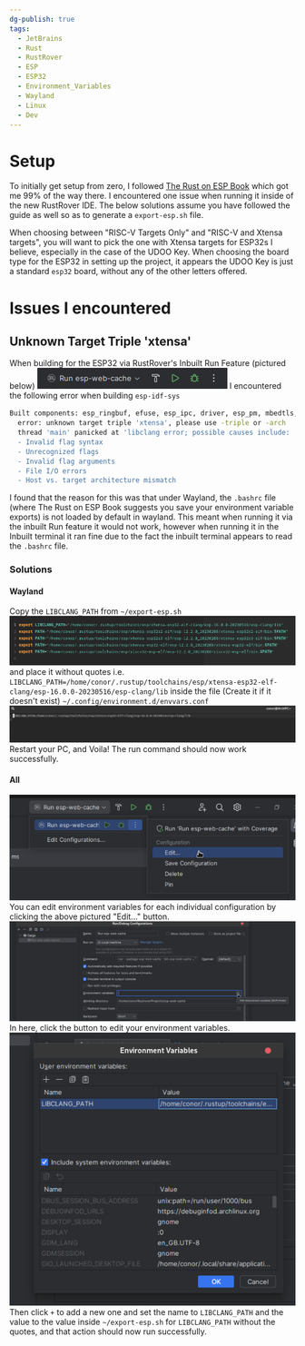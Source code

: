 ```yaml
---
dg-publish: true
tags:
  - JetBrains
  - Rust
  - RustRover
  - ESP
  - ESP32
  - Environment_Variables
  - Wayland
  - Linux
  - Dev
---
```

# Setup
To initially get setup from zero, I followed [The Rust on ESP Book](https://esp-rs.github.io/book/) which got me 99% of the way there. I encountered one issue when running it inside of the new RustRover IDE. The below solutions assume you have followed the guide as well so as to generate a `export-esp.sh` file.

When choosing between "RISC-V Targets Only" and "RISC-V and Xtensa targets", you will want to pick the one with Xtensa targets for ESP32s I believe, especially in the case of the UDOO Key. When choosing the board type for the ESP32 in setting up the project, it appears the UDOO Key is just a standard `esp32` board, without any of the other letters offered.
# Issues I encountered

## Unknown Target Triple 'xtensa'
When building for the ESP32 via RustRover's Inbuilt Run Feature (pictured below) ![](../../../Assets/run-esp-web-cache-example.png) 
I encountered the following error when building `esp-idf-sys` 
```bash
Built components: esp_ringbuf, efuse, esp_ipc, driver, esp_pm, mbedtls, bootloader, esptool_py, partition_table, app_update, bootloader_support, spi_flash, nvs_flash, pthread, esp_gdbstub, espcoredump, esp_phy, esp_system, esp_rom, hal, vfs, esp_eth, tcpip_adapter, esp_netif, esp_event, wpa_supplicant, esp_wifi, ieee802154, console, openthread, lwip, log, heap, soc, esp_hw_support, xtensa, esp32, esp_common, esp_timer, freertos, newlib, cxx, app_trace, asio, bt, cbor, unity, cmock, coap, nghttp, esp-tls, esp_adc_cal, esp_hid, tcp_transport, esp_http_client, esp_http_server, esp_https_ota, esp_https_server, esp_lcd, protobuf-c, protocomm, mdns, esp_local_ctrl, sdmmc, esp_serial_slave_link, esp_websocket_client, expat, wear_levelling, fatfs, freemodbus, idf_test, jsmn, json, libsodium, mqtt, openssl, perfmon, spiffs, usb, tinyusb, ulp, wifi_provisioning
  error: unknown target triple 'xtensa', please use -triple or -arch
  thread 'main' panicked at 'libclang error; possible causes include:
  - Invalid flag syntax
  - Unrecognized flags
  - Invalid flag arguments
  - File I/O errors
  - Host vs. target architecture mismatch
```
I found that the reason for this was that under Wayland, the `.bashrc` file (where The Rust on ESP Book suggests you save your environment variable exports) is not loaded by default in wayland. This meant when running it via the inbuilt Run feature it would not work, however when running it in the Inbuilt terminal it ran fine due to the fact the inbuilt terminal appears to read the `.bashrc` file.

### Solutions
#### Wayland
Copy the `LIBCLANG_PATH` from `~/export-esp.sh` 
![](../../../Assets/path-file-example.png)
and place it without quotes i.e. 
`LIBCLANG_PATH=/home/conor/.rustup/toolchains/esp/xtensa-esp32-elf-clang/esp-16.0.0-20230516/esp-clang/lib`
inside the file (Create it if it doesn't exist) 
`~/.config/environment.d/envvars.conf`
![](../../../Assets/wayland-path-file-example.png)
Restart your PC, and Voila! The run command should now work successfully.
#### All
![](../../../Assets/run-esp-web-cache-edit.png)
You can edit environment variables for each individual configuration by clicking the above pictured "Edit..." button.
![](../../../Assets/environment-variables-edit-btn.png)
In here, click the button to edit your environment variables.
![](../../../Assets/add-path-to-run-config.png)
Then click `+` to add a new one and set the name to `LIBCLANG_PATH` and the value to the value inside `~/export-esp.sh` for `LIBCLANG_PATH` without the quotes, and that action should now run successfully.